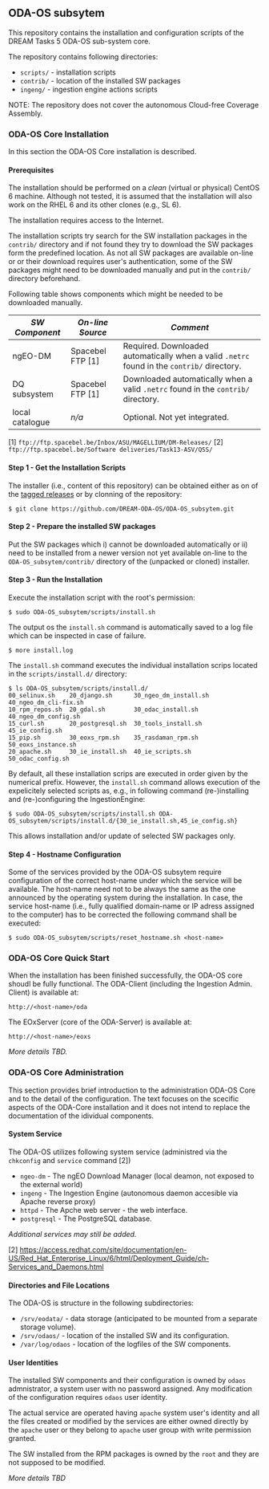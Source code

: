 ODA-OS subsytem
---------------

This repository contains the installation and configuration scripts of the
DREAM Tasks 5 ODA-OS sub-system core. 

The repository contains following directories:

-  `scripts/` - installation scripts 
-  `contrib/` - location of the installed SW packages 
-  `ingeng/`  - ingestion engine actions scripts  

NOTE: The repository does not cover the autonomous Cloud-free Coverage
Assembly.

### ODA-OS Core Installation

In this section the ODA-OS Core installation is described. 

#### Prerequisites

The installation should be performed on a *clean* (virtual or physical) 
CentOS 6 machine. Although not tested, it is assumed that the installation 
will also work on the RHEL 6 and its other clones (e.g., SL 6).

The installation requires access to the Internet. 

The installation scripts try search for the SW installation packages in the
`contrib/` directory and if not found they try to download the SW packages
form the predefined location. As not all SW packages are available on-line or
or their download requires user's authentication, some of the SW packages might 
need to be downloaded manually and put in the `contrib/` directory beforehand.

Following table shows components which might be needed to be downloaded
manually. 

*SW Component* | *On-line Source* | *Comment*
--- | --- | --- 
ngEO-DM | Spacebel FTP [1] | Required. Downloaded automatically when a valid `.netrc` found in the `contrib/` directory.
DQ subsystem | Spacebel FTP [1] | Downloaded automatically when a valid `.netrc` found in the `contrib/` directory.
local catalogue | *n/a* | Optional. Not yet integrated. 
[1] `ftp://ftp.spacebel.be/Inbox/ASU/MAGELLIUM/DM-Releases/`
[2] `ftp://ftp.spacebel.be/Software deliveries/Task13-ASV/QSS/`
#### Step 1 - Get the Installation Scripts

The installer (i.e., content of this repository) can be obtained
either as on of the [tagged releases](https://github.com/DREAM-ODA-OS/ODA-OS_subsytem/releases)
or by clonning of the repository:

```
$ git clone https://github.com/DREAM-ODA-OS/ODA-OS_subsytem.git
```

#### Step 2 - Prepare the installed SW packages

Put the SW packages which i) cannot be downloaded automatically or ii) need to
be installed from a newer version not yet available on-line to the
`ODA-OS_subsytem/contrib/` directory of the (unpacked or cloned) installer.

#### Step 3 - Run the Installation

Execute the installation script with the root's permission:

```
$ sudo ODA-OS_subsytem/scripts/install.sh
```

The output os the `install.sh` command is automatically saved to a log file
which can be inspected in case of failure.

```
$ more install.log
```

The `install.sh` command executes the individual installation scrips 
located in the `scripts/install.d/` directory: 

```
$ ls ODA-OS_subsytem/scripts/install.d/ 
00_selinux.sh    20_django.sh      30_ngeo_dm_install.sh  40_ngeo_dm_cli-fix.sh
10_rpm_repos.sh  20_gdal.sh        30_odac_install.sh     40_ngeo_dm_config.sh
15_curl.sh       20_postgresql.sh  30_tools_install.sh    45_ie_config.sh
15_pip.sh        30_eoxs_rpm.sh    35_rasdaman_rpm.sh     50_eoxs_instance.sh
20_apache.sh     30_ie_install.sh  40_ie_scripts.sh       50_odac_config.sh
```

By default, all these installation scrips are executed in order given by the 
numerical prefix. However, the `install.sh` command allows execution of 
the expelicitely selected scripts as, e.g., in following command (re-)installing
and (re-)configuring the IngestionEngine:

```
$ sudo ODA-OS_subsytem/scripts/install.sh ODA-OS_subsytem/scripts/install.d/{30_ie_install.sh,45_ie_config.sh}
```

This allows installation and/or update of selected SW packages only. 


#### Step 4 - Hostname Configuration

Some of the services provided by the ODA-OS subsytem require configuration of
the correct host-name under which the service will be available. The host-name
need not to be always the same as the one announced by the operating system
during the installation. In case, the service host-name (i.e., fully qualified
domain-name or IP adress assigned to the computer) has to be corrected the
following command shall be executed:

```
$ sudo ODA-OS_subsytem/scripts/reset_hostname.sh <host-name>
```

### ODA-OS Core Quick Start 

When the installation has been finished successfully, the ODA-OS core shoudl be
fully functional. The ODA-Client (including the Ingestion Admin. Client) is
available at:

```
http://<host-name>/oda
```

The EOxServer (core of the ODA-Server) is available at:

```
http://<host-name>/eoxs
```

*More details TBD.*


### ODA-OS Core Administration

This section provides brief introduction to the administration ODA-OS Core and
to the detail of the configuration. The text focuses on the scecific aspects of
the ODA-Core installation and it does not intend to replace the documentation
of the idividual components.

#### System Service

The ODA-OS utilizes following system service (administred via the `chkconfig`
and `service` command [2])

-  `ngeo-dm` - The ngEO Download Manager (local deamon, not exposed to the external world)
-  `ingeng`  - The Ingestion Engine (autonomous daemon accesible via Apache reverse proxy)  
-  `httpd`   - The Apche web server - the web interface. 
-  `postgresql` - The PostgreSQL database. 

*Additional services may still be added.*

[2] https://access.redhat.com/site/documentation/en-US/Red_Hat_Enterprise_Linux/6/html/Deployment_Guide/ch-Services_and_Daemons.html


#### Directories and File Locations 

The ODA-OS is structure in the following subdirectories:
-  `/srv/eodata/` - data storage (anticipated to be mounted from a separate storage volume). 
-  `/srv/odaos/` - location of the installed SW and its configuration.
-  `/var/log/odaos` - location of the logfiles of the SW components. 

#### User Identities 

The installed SW components and their configuration is owned by `odaos`
admnistrator, a system user with no password assigned. Any modification of the
configuration requires `odaos` user identity. 

The actual service are operated having `apache` system user's identity and all
the files created or modified by the services are either owned directly by the
`apache` user or they belong to `apache` user group with write permission
granted.

The SW installed from the RPM packages is owned by the `root` and they are not
supposed to be modified.

*More details TBD*

